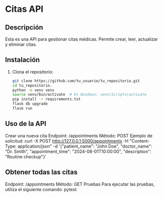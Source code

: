 # Citas API

## Descripción
Esta es una API para gestionar citas médicas. Permite crear, leer, actualizar y eliminar citas.

## Instalación

1. Clona el repositorio:
   ```bash
   git clone https://github.com/tu_usuario/tu_repositorio.git
   cd tu_repositorio. 
   python -m venv venv
   source venv/bin/activate  # En Windows: venv\Scripts\activate
   pip install -r requirements.txt
   flask db upgrade
   flask run

## Uso de la API
Crear una nueva cita
Endpoint: /appointments
Método: POST
Ejemplo de solicitud:
curl -X POST http://127.0.0.1:5000/appointments -H "Content-Type: application/json" -d '{"patient_name": "John Doe", "doctor_name": "Dr. Smith", "appointment_time": "2024-08-01T10:00:00", "description": "Routine checkup"}'

## Obtener todas las citas
Endpoint: /appointments
Método: GET
Pruebas
Para ejecutar las pruebas, utiliza el siguiente comando:
    pytest








   






